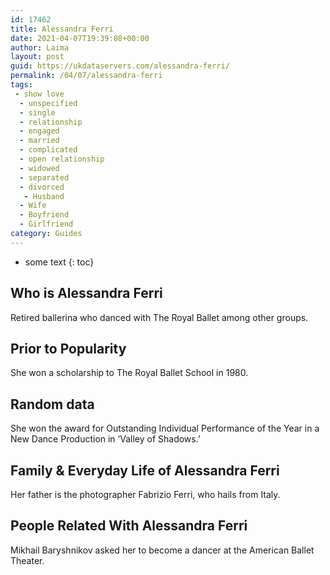 ```yaml
---
id: 17462
title: Alessandra Ferri
date: 2021-04-07T19:39:08+00:00
author: Laima
layout: post
guid: https://ukdataservers.com/alessandra-ferri/
permalink: /04/07/alessandra-ferri
tags:
 - show love
  - unspecified
  - single
  - relationship
  - engaged
  - married
  - complicated
  - open relationship
  - widowed
  - separated
  - divorced
   - Husband
  - Wife
  - Boyfriend
  - Girlfriend
category: Guides
---
```


* some text
{: toc}


## Who is Alessandra Ferri
                  
                  
                  
Retired ballerina who danced with The Royal Ballet among other groups.
                  
              
            
              
            
                
                
                
## Prior to Popularity
                  
                  
                  
She won a scholarship to The Royal Ballet School in 1980.
                  
              
            
              
            
                
                
                
## Random data
                  
                  
                  
She won the award for Outstanding Individual Performance of the Year in a New Dance Production in &#8216;Valley of Shadows.&#8217;
                  
              
            
              
            
                
                
                
## Family & Everyday Life of Alessandra Ferri
                  
                  
                  
Her father is the photographer Fabrizio Ferri, who hails from Italy.
                  
              
            
              
            
                
                
                
## People Related With Alessandra Ferri
                  
                  
                  
Mikhail Baryshnikov asked her to become a dancer at the American Ballet Theater.
                  
              
            
              
            
                
              
            
              
              
            
            
              
            
          
          
          